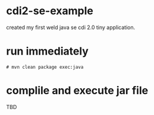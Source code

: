 # cdi2-se-example
created my first weld java se cdi 2.0 tiny application.

# run immediately

```
# mvn clean package exec:java
```

# complile and execute jar file

TBD

